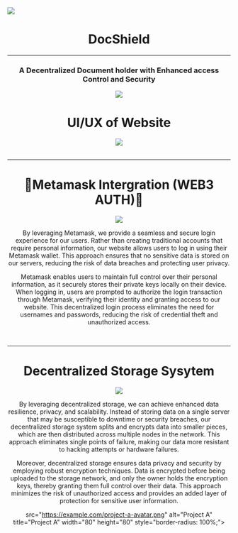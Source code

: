 


 <img class="" src="https://i.imgur.com/ds79ycV.png">
   
   <h1 align="center">DocShield</h1>
   <hr>
   
   <h3 align="center">A Decentralized Document holder with Enhanced access Control and Security</h3>
    <div style="display: block;" align="center">
    <a href="https://docshield.vercel.app/">
        <img class="dark-light" src="https://raw.githubusercontent.com/unifyai/unifyai.github.io/master/img/externally_linked/website_button.svg">
    </a>
</div>
<div style ="display: block;" align ="center">
<h1>UI/UX of Website</h1>
<img class="dark-light" src="https://i.imgur.com/JsNZfTI.jpg" align ="center">
 
</div>

  <br>
<hr>      
    
    


<div style ="display: block;" align ="center">
       <h1>🦊Metamask Intergration (WEB3 AUTH)🦊</h1>
    <img class="dark-light" src="https://i.imgur.com/yjm7JcT.png">
       <p> By leveraging Metamask, we provide a seamless and secure login experience for our users. Rather than creating traditional accounts that require personal information, our website allows users to log in using their Metamask wallet. This approach ensures that no sensitive data is stored on our servers, reducing the risk of data breaches and protecting user privacy.

Metamask enables users to maintain full control over their personal information, as it securely stores their private keys locally on their device. When logging in, users are prompted to authorize the login transaction through Metamask, verifying their identity and granting access to our website. This decentralized login process eliminates the need for usernames and passwords, reducing the risk of credential theft and unauthorized access. </p>
      
<div>
 <br>
<hr>
<div align="center">
  <h1> Decentralized Storage Sysytem</h1>

 <img class="dark-light" src="https://i.imgur.com/pDQeQNP.png">
</div>
<p> By leveraging decentralized storage, we can achieve enhanced data resilience, privacy, and scalability. Instead of storing data on a single server that may be susceptible to downtime or security breaches, our decentralized storage system splits and encrypts data into smaller pieces, which are then distributed across multiple nodes in the network. This approach eliminates single points of failure, making our data more resistant to hacking attempts or hardware failures.

Moreover, decentralized storage ensures data privacy and security by employing robust encryption techniques. Data is encrypted before being uploaded to the storage network, and only the owner holds the encryption keys, thereby granting them full control over their data. This approach minimizes the risk of unauthorized access and provides an added layer of protection for sensitive user information.

 src="https://example.com/project-a-avatar.png" alt="Project A" title="Project A" width="80" height="80" style="border-radius: 100%;">
</a>
